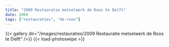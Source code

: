 ```yaml
---
title: "2009 Restauratie metselwerk de Roos te Delft"
date: 2009
tags: ["restauraties", "de-roos"]
---
```


{{< gallery dir="/images/restauraties/2009 Restauratie metselwerk de Roos te Delft" />}}
{{< load-photoswipe >}}